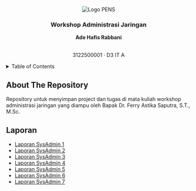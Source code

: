 <a name="readme-top"></a>

<!-- PROJECT LOGO -->
<br />
<div align="center">
  <img src="https://upload.wikimedia.org/wikipedia/id/4/44/Logo_PENS.png" alt="Logo PENS">

  <h3 align="center">Workshop Administrasi Jaringan</h3>

  <p align="center">
    <strong>Ade Hafis Rabbani</strong>
    <br />
    <br />
    <p>3122500001 · D3 IT A</p>
  </p>
</div>



<!-- TABLE OF CONTENTS -->
<details>
  <summary>Table of Contents</summary>
  <ol>
    <li>
      <a href="#about-the-repository">About The Project</a>
      <a href="#laporan"></a>
    <li><a href="#contact">Contact</a></li>
  </ol>
</details>

<!-- ABOUT THE PROJECT -->
## About The Repository

Repository untuk menyimpan project dan tugas di mata kuliah workshop administrasi jaringan yang diampu oleh Bapak Dr. Ferry Astika Saputra, S.T., M.Sc.


## Laporan
-  <a href="Tugas_1">Laporan SysAdmin 1</a>
-  <a href="Tugas_2">Laporan SysAdmin 2</a>
-  <a href="Tugas_3">Laporan SysAdmin 3</a>
-  <a href="Tugas_4">Laporan SysAdmin 4</a>
-  <a href="Tugas_5">Laporan SysAdmin 5</a>
-  <a href="Tugas_6">Laporan SysAdmin 6</a>
-  <a href="Tugas_7">Laporan SysAdmin 7</a>
